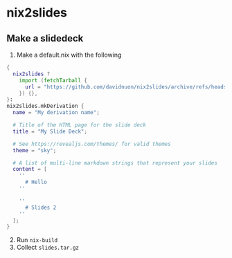 # nix2slides

## Make a slidedeck

1. Make a default.nix with the following

```nix
{
  nix2slides ?
    import (fetchTarball {
      url = "https://github.com/davidnuon/nix2slides/archive/refs/heads/main.tar.gz";
    }) {},
}:
nix2slides.mkDerivation {
  name = "My derivation name";

  # Title of the HTML page for the slide deck
  title = "My Slide Deck";

  # See https://revealjs.com/themes/ for valid themes
  theme = "sky";

  # A list of multi-line markdown strings that represent your slides
  content = [
    ''
      # Hello
    ''

    '' 
      # Slides 2
    ''
  ];
}
```

2. Run `nix-build`
3. Collect `slides.tar.gz`
